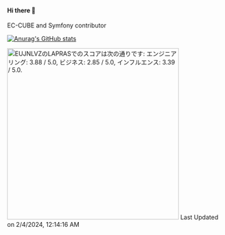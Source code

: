 #### Hi there 👋

EC-CUBE and Symfony contributor

[![Anurag's GitHub stats](https://github-readme-stats.vercel.app/api?username=kurozumi)](https://github.com/anuraghazra/github-readme-stats)

<!--START_SECTION:lapras-card-->
<p ><a href="https://lapras.com/public/EUJNLVZ" target="_blank" rel="noopener noreferrer"><img alt="EUJNLVZのLAPRASでのスコアは次の通りです: エンジニアリング: 3.88 / 5.0, ビジネス: 2.85 / 5.0, インフルエンス: 3.39 / 5.0." src="https://lapras-card-generator.vercel.app/api/svg?e=3.88&b=2.85&i=3.39&b1=%23020E27&b2=%230E5593&i1=%23030E21&i2=%231688BF&l=ja" width="400" ></a>  
Last Updated on 2/4/2024, 12:14:16 AM</p>
<!--END_SECTION:lapras-card-->

<!--
**kurozumi/kurozumi** is a ✨ _special_ ✨ repository because its `README.md` (this file) appears on your GitHub profile.

Here are some ideas to get you started:

- 🔭 I’m currently working on ...
- 🌱 I’m currently learning ...
- 👯 I’m looking to collaborate on ...
- 🤔 I’m looking for help with ...
- 💬 Ask me about ...
- 📫 How to reach me: ...
- 😄 Pronouns: ...
- ⚡ Fun fact: ...
-->
